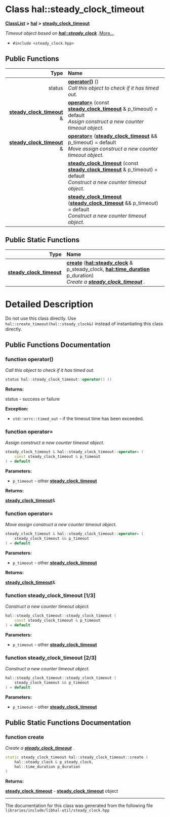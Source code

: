 

# Class hal::steady\_clock\_timeout



[**ClassList**](annotated.md) **>** [**hal**](namespacehal.md) **>** [**steady\_clock\_timeout**](classhal_1_1steady__clock__timeout.md)



_Timeout object based on_ [_**hal::steady\_clock**_](classhal_1_1steady__clock.md) _._[More...](#detailed-description)

* `#include <steady_clock.hpp>`





































## Public Functions

| Type | Name |
| ---: | :--- |
|  status | [**operator()**](#function-operator()) () <br>_Call this object to check if it has timed out._  |
|  [**steady\_clock\_timeout**](classhal_1_1steady__clock__timeout.md) & | [**operator=**](#function-operator) (const [**steady\_clock\_timeout**](classhal_1_1steady__clock__timeout.md) & p\_timeout) = default<br>_Assign construct a new counter timeout object._  |
|  [**steady\_clock\_timeout**](classhal_1_1steady__clock__timeout.md) & | [**operator=**](#function-operator_1) ([**steady\_clock\_timeout**](classhal_1_1steady__clock__timeout.md) && p\_timeout) = default<br>_Move assign construct a new counter timeout object._  |
|   | [**steady\_clock\_timeout**](#function-steady_clock_timeout-13) (const [**steady\_clock\_timeout**](classhal_1_1steady__clock__timeout.md) & p\_timeout) = default<br>_Construct a new counter timeout object._  |
|   | [**steady\_clock\_timeout**](#function-steady_clock_timeout-23) ([**steady\_clock\_timeout**](classhal_1_1steady__clock__timeout.md) && p\_timeout) = default<br>_Construct a new counter timeout object._  |


## Public Static Functions

| Type | Name |
| ---: | :--- |
|  [**steady\_clock\_timeout**](classhal_1_1steady__clock__timeout.md) | [**create**](#function-create) ([**hal::steady\_clock**](classhal_1_1steady__clock.md) & p\_steady\_clock, [**hal::time\_duration**](namespacehal.md#typedef-time_duration) p\_duration) <br>_Create a_ [_**steady\_clock\_timeout**_](classhal_1_1steady__clock__timeout.md) _._ |


























# Detailed Description


Do not use this class directly. Use `hal::create_timeout(hal::steady_clock&)` instead of instantiating this class directly. 


    
## Public Functions Documentation




### function operator() 

_Call this object to check if it has timed out._ 
```C++
status hal::steady_clock_timeout::operator() () 
```





**Returns:**

status - success or failure 




**Exception:**


* `std::errc::timed_out` - if the timeout time has been exceeded. 




        



### function operator= 

_Assign construct a new counter timeout object._ 
```C++
steady_clock_timeout & hal::steady_clock_timeout::operator= (
    const steady_clock_timeout & p_timeout
) = default
```





**Parameters:**


* `p_timeout` - other [**steady\_clock\_timeout**](classhal_1_1steady__clock__timeout.md) 



**Returns:**

[**steady\_clock\_timeout**](classhal_1_1steady__clock__timeout.md)& 





        



### function operator= 

_Move assign construct a new counter timeout object._ 
```C++
steady_clock_timeout & hal::steady_clock_timeout::operator= (
    steady_clock_timeout && p_timeout
) = default
```





**Parameters:**


* `p_timeout` - other [**steady\_clock\_timeout**](classhal_1_1steady__clock__timeout.md) 



**Returns:**

[**steady\_clock\_timeout**](classhal_1_1steady__clock__timeout.md)& 





        



### function steady\_clock\_timeout [1/3]

_Construct a new counter timeout object._ 
```C++
hal::steady_clock_timeout::steady_clock_timeout (
    const steady_clock_timeout & p_timeout
) = default
```





**Parameters:**


* `p_timeout` - other [**steady\_clock\_timeout**](classhal_1_1steady__clock__timeout.md) 




        



### function steady\_clock\_timeout [2/3]

_Construct a new counter timeout object._ 
```C++
hal::steady_clock_timeout::steady_clock_timeout (
    steady_clock_timeout && p_timeout
) = default
```





**Parameters:**


* `p_timeout` - other [**steady\_clock\_timeout**](classhal_1_1steady__clock__timeout.md) 




        
## Public Static Functions Documentation




### function create 

_Create a_ [_**steady\_clock\_timeout**_](classhal_1_1steady__clock__timeout.md) _._
```C++
static steady_clock_timeout hal::steady_clock_timeout::create (
    hal::steady_clock & p_steady_clock,
    hal::time_duration p_duration
) 
```





**Returns:**

[**steady\_clock\_timeout**](classhal_1_1steady__clock__timeout.md) - [**steady\_clock\_timeout**](classhal_1_1steady__clock__timeout.md) object 





        

------------------------------
The documentation for this class was generated from the following file `libraries/include/libhal-util/steady_clock.hpp`

